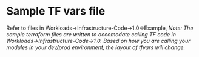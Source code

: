 # Sample TF vars file
Refer to files in Workloads->Infrastructure-Code->1.0->Example,
*Note: The sample terraform files are written to accomodate calling TF code in Workloads->Infrastructure-Code->1.0. Based on how you are calling your modules in your dev/prod environment, the layout of tfvars will change.*
